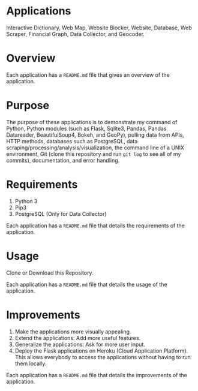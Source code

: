 # Applications

Interactive Dictionary, Web Map, Website Blocker, Website, Database, Web Scraper, Financial Graph, Data Collector, and Geocoder.

# Overview

Each application has a `README.md` file that gives an overview of the application.

# Purpose

The purpose of these applications is to demonstrate my command of Python, Python modules (such as Flask, Sqlite3, Pandas, Pandas Datareader, BeautifulSoup4, Bokeh, and GeoPy), pulling data from APIs, HTTP methods, databases such as PostgreSQL, data scraping/processing/analysis/visualization, the command line of a UNIX environment, Git (clone this repository and run `git log` to see all of my commits), documentation, and error handling.

# Requirements

1. Python 3
2. Pip3
3. PostgreSQL (Only for Data Collector)

Each application has a `README.md` file that details the requirements of the application.

# Usage

Clone or Download this Repository.

Each application has a `README.md` file that details the usage of the application.

# Improvements

1. Make the applications more visually appealing.
2. Extend the applications: Add more useful features.
3. Generalize the applications: Ask for more user input.
4. Deploy the Flask applications on Heroku (Cloud Application Platform). This allows everybody to access the applications without having to run them locally.

Each application has a `README.md` file that details the improvements of the application.
